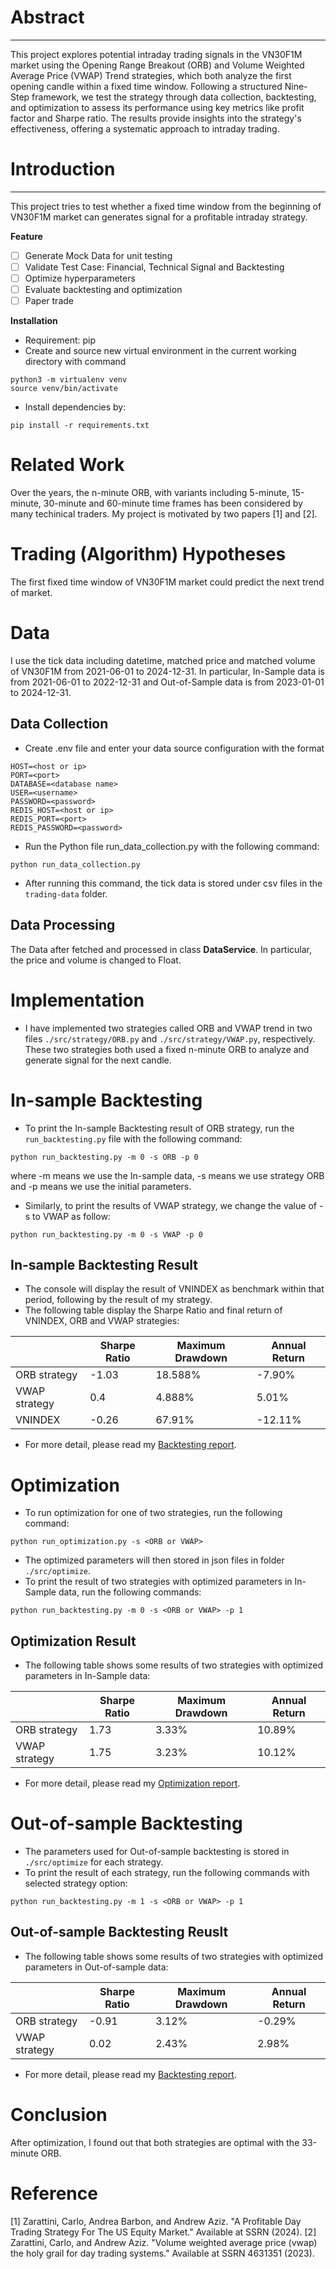 # Abstract

---

This project explores potential intraday trading signals in the VN30F1M market using the Opening Range Breakout (ORB) and Volume Weighted Average Price (VWAP) Trend strategies, which both analyze the first opening candle within a fixed time window. Following a structured Nine-Step framework, we test the strategy through data collection, backtesting, and optimization to assess its performance using key metrics like profit factor and Sharpe ratio. The results provide insights into the strategy's effectiveness, offering a systematic approach to intraday trading.

# Introduction

---

This project tries to test whether a fixed time window from the beginning of VN30F1M market can generates signal for a profitable intraday strategy. 

**Feature**

- [ ] Generate Mock Data for unit testing
- [ ] Validate Test Case: Financial, Technical Signal and Backtesting
- [ ] Optimize hyperparameters
- [ ] Evaluate backtesting and optimization
- [ ] Paper trade

**Installation**

- Requirement: pip
- Create and source new virtual environment in the current working directory with command
```
python3 -m virtualenv venv
source venv/bin/activate
```
- Install dependencies by: 
```
pip install -r requirements.txt
```

# Related Work
Over the years, the n-minute ORB, with variants including 5-minute, 15-minute, 30-minute and 60-minute time frames has been considered by many techinical traders. My project is motivated by two papers [1] and [2]. 

# Trading (Algorithm) Hypotheses
The first fixed time window of VN30F1M market could predict the next trend of market.  

# Data
I use the tick data including datetime, matched price and matched volume of VN30F1M from 2021-06-01 to 2024-12-31. In particular, In-Sample data is from 2021-06-01 to 2022-12-31 and Out-of-Sample data is from 2023-01-01 to 2024-12-31.
## Data Collection
- Create .env file and enter your data source configuration with the format
```
HOST=<host or ip>
PORT=<port>
DATABASE=<database name>
USER=<username>
PASSWORD=<password>
REDIS_HOST=<host or ip>
REDIS_PORT=<port>
REDIS_PASSWORD=<password>
```
- Run the Python file run_data_collection.py with the following command: 
```
python run_data_collection.py
``` 
- After running this command, the tick data is stored under csv files in the `trading-data` folder. 

## Data Processing
The Data after fetched and processed in class **DataService**. In particular, the price and volume is changed to Float. 

# Implementation
- I have implemented two strategies called ORB and VWAP trend in two files `./src/strategy/ORB.py` and  `./src/strategy/VWAP.py`, respectively. These two strategies both used a fixed n-minute ORB to analyze and generate signal for the next candle.  

# In-sample Backtesting
- To print the In-sample Backtesting result of ORB strategy, run the `run_backtesting.py` file with the following command: 
```
python run_backtesting.py -m 0 -s ORB -p 0
```
where -m means we use the In-sample data, -s means we use strategy ORB and -p means we use the initial parameters. 
- Similarly, to print the results of VWAP strategy, we change the value of -s to VWAP as follow: 
```
python run_backtesting.py -m 0 -s VWAP -p 0
```
## In-sample Backtesting Result
- The console will display the result of VNINDEX as benchmark within that period, following by the result of my strategy. 
- The following table display the Sharpe Ratio and final return of VNINDEX, ORB and VWAP strategies:
 
|               | Sharpe Ratio | Maximum Drawdown | Annual Return |
|---------------|--------------|------------------|---------------|
| ORB strategy  | -1.03        | 18.588%          | -7.90%        |
| VWAP strategy | 0.4          | 4.888%           | 5.01%         |
| VNINDEX       | -0.26        | 67.91%           | -12.11%       |

- For more detail, please read my [Backtesting report](./doc/report/backtesting/backtesting-report.pdf).  

# Optimization
- To run optimization for one of two strategies, run the following command: 
```
python run_optimization.py -s <ORB or VWAP>
```
- The optimized parameters will then stored in json files in folder `./src/optimize`. 
- To print the result of two strategies with optimized parameters in In-Sample data, run the following commands: 
```
python run_backtesting.py -m 0 -s <ORB or VWAP> -p 1
```
## Optimization Result
- The following table shows some results of two strategies with optimized parameters in In-Sample data: 

|               | Sharpe Ratio | Maximum Drawdown | Annual Return |
|---------------|--------------|------------------|---------------|
| ORB strategy  | 1.73         | 3.33%            | 10.89%        |
| VWAP strategy | 1.75         | 3.23%            | 10.12%        |

- For more detail, please read my [Optimization report](./doc/report/optimization/optimization-report.pdf). 

# Out-of-sample Backtesting
- The parameters used for Out-of-sample backtesting is stored in `./src/optimize` for each strategy.
- To print the result of each strategy, run the following commands with selected strategy option: 
```
python run_backtesting.py -m 1 -s <ORB or VWAP> -p 1
```

## Out-of-sample Backtesting Reuslt
- The following table shows some results of two strategies with optimized parameters in Out-of-sample data: 

|               | Sharpe Ratio | Maximum Drawdown | Annual Return |
|---------------|--------------|------------------|---------------|
| ORB strategy  | -0.91        | 3.12%            | -0.29%        |
| VWAP strategy | 0.02         | 2.43%            | 2.98%         |

- For more detail, please read my [Backtesting report](./doc/report/backtesting/backtesting-report.pdf). 

# Conclusion
After optimization, I found out that both strategies are optimal with the 33-minute ORB. 

# Reference
[1] Zarattini, Carlo, Andrea Barbon, and Andrew Aziz. "A Profitable Day Trading Strategy For The US Equity Market." Available at SSRN (2024).
[2] Zarattini, Carlo, and Andrew Aziz. "Volume weighted average price (vwap) the holy grail for day trading systems." Available at SSRN 4631351 (2023).